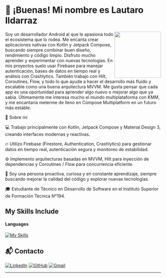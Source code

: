 # 👋 ¡Buenas! Mi nombre es  Lautaro Ildarraz
<img align="right" src="https://media4.giphy.com/media/v1.Y2lkPTc5MGI3NjExYmNyeWRrb3U3cjM4cjN4MW03bW93Z2dnaDFqbTZxd3VkeHMwZTJucCZlcD12MV9pbnRlcm5hbF9naWZfYnlfaWQmY3Q9Zw/llarwdtFqG63IlqUR1/giphy.gif" width="150"/>

Soy un desarrollador Android al que le apasiona todo el ecosistema que lo rodea. Me encanta crear aplicaciones nativas con Kotlin y Jetpack Compose, buscando siempre combinar buen diseño, rendimiento y código limpio.
Disfruto mucho aprender y experimentar con nuevas tecnologías. En mis proyectos suelo usar Firebase para manejar autenticación, bases de datos en tiempo real y análisis con Crashlytics. También trabajo con Hilt, Coroutines, Flow, y todo lo que ayude a hacer el desarrollo más fluido y escalable como una buena arquitectura MVVM.
Me gusta pensar que cada app es una oportunidad para aprender algo nuevo o mejorar algo que ya sabía. Últimamente me interesa mucho el mundo multiplataforma con KMM, y me encantaría meterme de lleno en Compose Multiplatform en un futuro más estable.

🚀 Sobre mí

💻 Trabajo principalmente con Kotlin, Jetpack Compose y Material Design 3, creando interfaces modernas y reactivas.

🔥 Utilizo Firebase (Firestore, Authentication, Crashlytics) para gestionar datos en tiempo real, autenticación segura y monitoreo de estabilidad.

⚙️ Implemento arquitecturas basadas en MVVM, Hilt para inyección de dependencias y Coroutines / Flow para concurrencia eficiente.

🧠 Soy una persona proactiva, curiosa y en constante aprendizaje, siempre buscando mejorar la calidad del código y explorar nuevas tecnologías.

🎓 Estudiante de Técnico en Desarrollo de Software en el Instituto Superior de Formación Técnica N°194.


## My Skills Include

<h4> Languages </h4>
<span> 

[![My Skills](https://skillicons.dev/icons?i=html,css,bootsrap,js,java,kotlin,androidstudio,firebase,ktor,materialui,py,gradle,figma&theme=light)](https://skillicons.dev)


</span> 


## 📬 Contacto
[![LinkedIn](https://skillicons.dev/icons?i=linkedin)](https://www.linkedin.com/in/lautaro-ildarraz/) [![GitHub](https://skillicons.dev/icons?i=github)](https://github.com/Lautaro-io) [![Gmail](https://skillicons.dev/icons?i=gmail)](mailto:ildarrazlautaro@gmail.com)  

---
